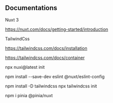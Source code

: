




## Documentations

Nuxt 3

https://nuxt.com/docs/getting-started/introduction


TailwindCss

https://tailwindcss.com/docs/installation

https://tailwindcss.com/docs/container




npx nuxi@latest init <project-name>

npm install --save-dev eslint @nuxt/eslint-config

npm install -D tailwindcss
npx tailwindcss init

npm i pinia @pinia/nuxt



